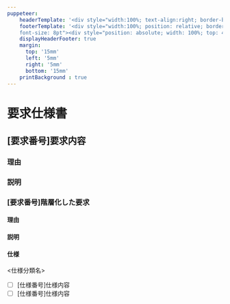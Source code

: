 ```yaml
---
puppeteer:
    headerTemplate: '<div style="width:100%; text-align:right; border-bottom: 1pt solid #eeeeee; margin: -10px 20px 0; font-size: 8pt;"><p>YOUR HEADER</p></div>'
    footerTemplate: '<div style="width:100%; position: relative; border-top: 1pt solid #eeeeee; margin: 8px; 
    font-size: 8pt"><div style="position: absolute; width: 100%; top: 4px; text-align: center;"><span class="pageNumber"></span> / <span class="totalPages"></span></div><div style="position: absolute; right: 0; top: 4px;">YOUR FOOTER</div></div>'
    displayHeaderFooter: true
    margin:
      top: '15mm'
      left: '5mm'
      right: '5mm'
      bottom: '15mm'
    printBackground : true
---
```

<!--
RequirementSpecifications.md

Copyright (c) 2019 yasuaki-miyoshi

Released under the MIT license.
see http://opensource.org/licenses/mit-license.php
-->

# 要求仕様書

## [要求番号]要求内容

### 理由

### 説明

### [要求番号]階層化した要求

#### 理由

#### 説明

#### 仕様

<仕様分類名>

- [ ] [仕様番号]仕様内容
- [ ] [仕様番号]仕様内容
